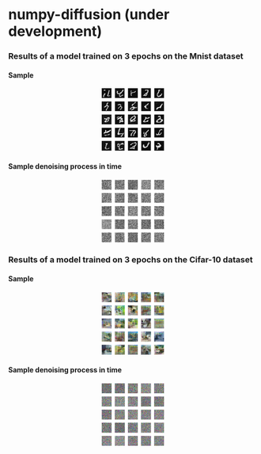 # numpy-diffusion (under development)

### Results of a model trained on 3 epochs on the Mnist dataset
#### Sample
<p align="center">
<img src="images/mnist/np_ddpm_3.png" width=25% height=25%>
</p>

#### Sample denoising process in time
<p align="center">
<img src="images/mnist/np_ddpm_in_time_3.gif" width=25% height=25%>
</p>


### Results of a model trained on 3 epochs on the Cifar-10 dataset
#### Sample
<p align="center">
<img src="images/cifar-10/np_ddpm_3.png" width=25% height=25%>
</p>

#### Sample denoising process in time
<p align="center">
<img src="images/cifar-10/np_ddpm_in_time_3.gif" width=25% height=25%>
</p>
